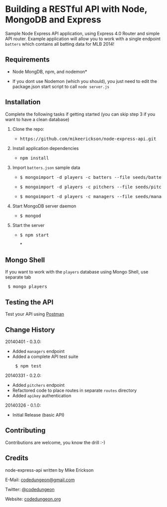 # Building a RESTful API with Node, MongoDB and Express

Sample Node Express API application, using Express 4.0 Router and simple API router.
Example application will allow you to work with a single endpoint `batters` which contains all batting data for MLB 2014!

## Requirements

- Node MongDB, npm, and nodemon*

* If you dont use Nodemon (which you should), you just need to edit the package.json start script to call `node server.js`

## Installation
Complete the following tasks if getting started (you can skip step 3 if you want to have a clean database)

1. Clone the repo:
	- <pre>https://github.com/mikeerickson/node-express-api.git</pre>
2. Install application dependencies
	- <pre>npm install</pre>
3. Import `batters.json` sample data
	- <pre>$ mongoimport -d players -c batters --file seeds/batters.json </pre>
	- <pre>$ mongoimport -d players -c pitchers --file seeds/pitchers.json </pre>
	- <pre>$ mongoimport -d players -c managers --file seeds/managers.json </pre>
4. Start MongoDB server daemon
	- <pre>$ mongod</pre>
5. Start the server
	- <pre>$ npm start</pre>*

## Mongo Shell
If you want to work with the `players` database using Mongo Shell, use separate tab

<pre> $ mongo players </pre>

## Testing the API
Test your API using [Postman](https://chrome.google.com/webstore/detail/postman-rest-client-packa/fhbjgbiflinjbdggehcddcbncdddomop)

## Change History

20140401 - 0.3.0:
- Added `managers` endpoint
- Added a complete API test suite
	<pre> $ npm test </pre>

20140331 - 0.2.0:
- Added `pitchers` endpoint
- Refactored code to place routes in separate `routes` directory
- Added `apikey` authentication

20140326 - 0.1.0:
- Initial Release (basic API)

## Contributing
Contributions are welcome, you know the drill :-)

## Credits

node-express-api written by Mike Erickson

E-Mail: [codedungeon@gmail.com](mailto:codedungeon@gmail.com)

Twitter: [@codedungeon](http://twitter.com/codedungeon)

Website: [codedungeon.org](http://codedungeon.org)


